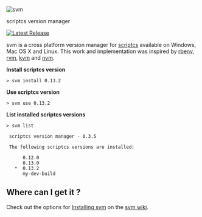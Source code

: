 ![svm](https://raw.githubusercontent.com/scriptcs-contrib/svm/master/assets/logo.png)

scriptcs version manager

[![Latest Release](http://img.shields.io/badge/svm-0.3.5-blue.svg?style=flat-square)](https://github.com/scriptcs-contrib/svm/releases/tag/v0.3.5)

svm is a cross platform version manager for [scriptcs](http://scriptcs.net/ "scriptcs makes it easy to write and execute C# with a simple text editor.") available on Windows, Mac OS X and Linux. This work and implementation was inspired by [rbenv](https://github.com/sstephenson/rbenv), [rvm](https://github.com/wayneeseguin/rvm), [kvm](https://github.com/aspnet/KRuntime/tree/dev/setup) and [nvm](https://github.com/creationix/nvm).

**Install scriptcs version**
```
> svm install 0.13.2
```
**Use scriptcs version**
```
> svm use 0.13.2
```
**List installed scriptcs versions**
```
> svm list

 scriptcs version manager - 0.3.5

 The following scriptcs versions are installed:

      0.12.0
      0.13.0
   *  0.13.2
      my-dev-build
```

## Where can I get it ?

Check out the options for [Installing svm](https://github.com/scriptcs-contrib/svm/wiki/Installing-svm) on the [svm wiki](https://github.com/scriptcs-contrib/svm/wiki).
